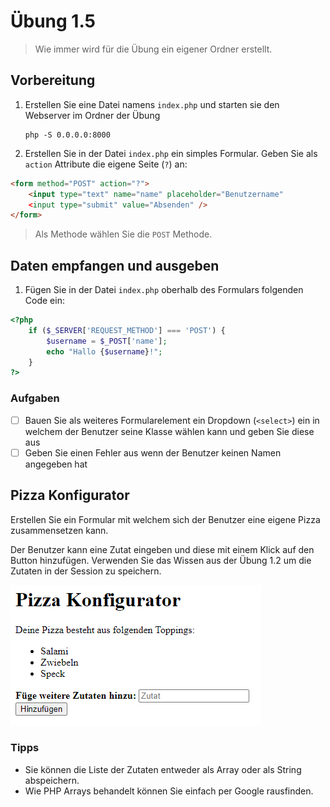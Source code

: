 # Übung 1.5 #

> Wie immer wird für die Übung ein eigener Ordner erstellt.

## Vorbereitung ##

1. Erstellen Sie eine Datei namens `index.php` und starten sie den Webserver im Ordner der Übung

    ```shell script
    php -S 0.0.0.0:8000
    ```

1. Erstellen Sie in der Datei `index.php` ein simples Formular. Geben Sie als `action` Attribute die eigene Seite (`?`) an:

```html
<form method="POST" action="?">
    <input type="text" name="name" placeholder="Benutzername"
    <input type="submit" value="Absenden" />
</form>
```

> Als Methode wählen Sie die `POST` Methode.

## Daten empfangen und ausgeben ##

1. Fügen Sie in der Datei `index.php` oberhalb des Formulars folgenden Code ein:

```php
<?php
    if ($_SERVER['REQUEST_METHOD'] === 'POST') {
        $username = $_POST['name'];
        echo "Hallo {$username}!";
    }
?>
```

### Aufgaben ###

- [ ] Bauen Sie als weiteres Formularelement ein Dropdown (`<select>`) ein in welchem der Benutzer seine Klasse wählen kann und geben Sie diese aus
- [ ] Geben Sie einen Fehler aus wenn der Benutzer keinen Namen angegeben hat

## Pizza Konfigurator ##

Erstellen Sie ein Formular mit welchem sich der Benutzer eine eigene Pizza zusammensetzen kann.

Der Benutzer kann eine Zutat eingeben und diese mit einem Klick auf den Button hinzufügen. Verwenden Sie
das Wissen aus der Übung 1.2 um die Zutaten in der Session zu speichern.

![Pizza Konfigurator](https://github.com/Andi-Moser/SJ20-21-M151/raw/main/Uebungen/img/pizza.png)

### Tipps ###

- Sie können die Liste der Zutaten entweder als Array oder als String abspeichern.
- Wie PHP Arrays behandelt können Sie einfach per Google rausfinden.